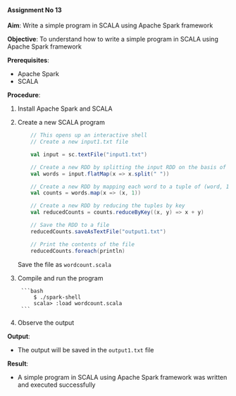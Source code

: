 #### Assignment No 13

**Aim**: Write a simple program in SCALA using Apache Spark framework

**Objective**: To understand how to write a simple program in SCALA using Apache Spark framework

**Prerequisites**:
- Apache Spark
- SCALA

**Procedure**:
1. Install Apache Spark and SCALA
2. Create a new SCALA program

    ```scala
        // This opens up an interactive shell
        // Create a new input1.txt file

        val input = sc.textFile("input1.txt")

        // Create a new RDD by splitting the input RDD on the basis of space
        val words = input.flatMap(x => x.split(" "))

        // Create a new RDD by mapping each word to a tuple of (word, 1)
        val counts = words.map(x => (x, 1))

        // Create a new RDD by reducing the tuples by key
        val reducedCounts = counts.reduceByKey((x, y) => x + y)

        // Save the RDD to a file
        reducedCounts.saveAsTextFile("output1.txt")

        // Print the contents of the file
        reducedCounts.foreach(println) 
    ```

    Save the file as `wordcount.scala`
3. Compile and run the program
    
        ```bash
            $ ./spark-shell
            scala> :load wordcount.scala
        ```
4. Observe the output

**Output**:
- The output will be saved in the `output1.txt` file

**Result**:
- A simple program in SCALA using Apache Spark framework was written and executed successfully
